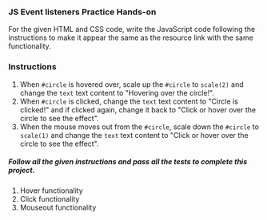 ### JS Event listeners Practice Hands-on

For the given HTML and CSS code, write the JavaScript code following the instructions to make it appear the same as the resource link with the same functionality.

### Instructions
1. When `#circle` is hovered over, scale up the `#circle` to `scale(2)` and change the `text` text content to "Hovering over the circle!".
2. When `#circle` is clicked, change the `text` text content to "Circle is clicked!" and if clicked again, change it back to "Click or hover over the circle to see the effect".
3. When the mouse moves out from the `#circle`, scale down the `#circle` to `scale(1)` and change the `text` text content to "Click or hover over the circle to see the effect".

##### Follow all the given instructions and pass all the tests to complete this project.

1. Hover functionality
2. Click functionality
3. Mouseout functionality
